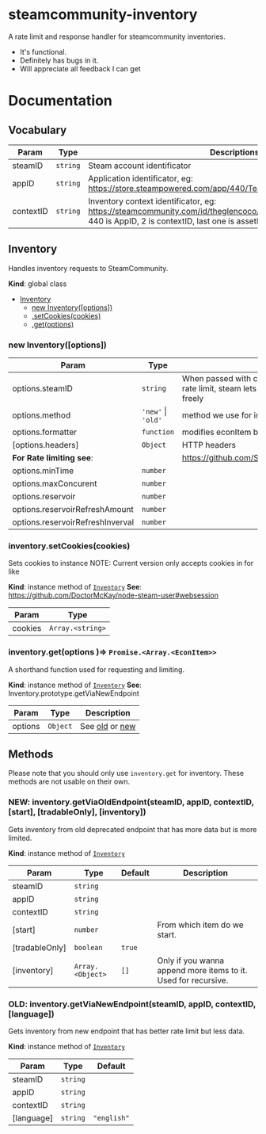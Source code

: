 # steamcommunity-inventory
A rate limit and response handler for steamcommunity inventories.
- It's functional.
- Definitely has bugs in it.
- Will appreciate all feedback I can get

# Documentation
<a name="Inventory"></a>
## Vocabulary
| Param | Type | Descriptions |
| --- | --- | --- |
| steamID | <code>string</code> | Steam account identificator
| appID | <code>string</code> | Application identificator, eg: https://store.steampowered.com/app/440/Team_Fortress_2/
| contextID | <code>string</code> | Inventory context identificator, eg: https://steamcommunity.com/id/theglencoco/inventory/#440_2_8331418960 440 is AppID, 2 is contextID, last one is assetID

## Inventory
Handles inventory requests to SteamCommunity.

**Kind**: global class

* [Inventory](#Inventory)
    * [new Inventory([options])](#new_Inventory_new)
    * [.setCookies(cookies)](#Inventory+setCookies)
    * [.get(options)](#Inventory+get)

<a name="new_Inventory_new"></a>

### new Inventory([options])

| Param | Type | Description |
| --- | --- | --- |
| options.steamID | <code>string</code> | When passed with cookies,     you don't have to rely on rate limit, steam lets you request your inventory freely |
| options.method | <code>&#x27;new&#x27;</code> \| <code>&#x27;old&#x27;</code> | method we use for inventory |
| options.formatter | <code>function</code> | modifies econItem before being passed into then |
| [options.headers] | <code>Object</code> | HTTP headers |
| **For Rate limiting see**: | | https://github.com/SGrondin/bottleneck#constructor |
| options.minTime | <code>number</code> |  |
| options.maxConcurent | <code>number</code> |  |
| options.reservoir | <code>number</code> |  |
| options.reservoirRefreshAmount | <code>number</code> |  |
| options.reservoirRefreshInverval | <code>number</code> |  |

<a name="Inventory+setCookies"></a>

### inventory.setCookies(cookies)
Sets cookies to instance
NOTE: Current version only accepts cookies in for like

**Kind**: instance method of [<code>Inventory</code>](#Inventory)
**See**: https://github.com/DoctorMcKay/node-steam-user#websession

| Param | Type |
| --- | --- |
| cookies | <code>Array.&lt;string&gt;</code> |

<a name="Inventory+get"></a>

### inventory.get(options )⇒ <code>Promise.&lt;Array.&lt;EconItem&gt;&gt;</code>
A shorthand function used for requesting and limiting.

**Kind**: instance method of [<code>Inventory</code>](#Inventory)
**See**: Inventory.prototype.getViaNewEndpoint

| Param | Type | Description |
| --- | --- | --- |
| options | <code>Object</code> | See [old]() or [new]() |

## Methods
Please note that you should only use `inventory.get` for inventory.
These methods are not usable on their own.

<a name="Inventory+getViaOldEndpoint"></a>

### NEW: inventory.getViaOldEndpoint(steamID, appID, contextID, [start], [tradableOnly], [inventory])
Gets inventory from old deprecated endpoint that has more data but is more limited.

**Kind**: instance method of [<code>Inventory</code>](#Inventory)

| Param | Type | Default | Description |
| --- | --- | --- | --- |
| steamID | <code>string</code> |  |  |
| appID | <code>string</code> |  |  |
| contextID | <code>string</code> |  |  |
| [start] | <code>number</code> |  | From which item do we start. |
| [tradableOnly] | <code>boolean</code> | <code>true</code> |  |
| [inventory] | <code>Array.&lt;Object&gt;</code> | <code>[]</code> | Only if you wanna append more items to it. Used for recursive. |

<a name="Inventory+getViaNewEndpoint"></a>

### OLD: inventory.getViaNewEndpoint(steamID, appID, contextID, [language])
Gets inventory from new endpoint that has better rate limit but less data.

**Kind**: instance method of [<code>Inventory</code>](#Inventory)

| Param | Type | Default |
| --- | --- | --- |
| steamID | <code>string</code> |  |
| appID | <code>string</code> |  |
| contextID | <code>string</code> |  |
| [language] | <code>string</code> | <code>&quot;english&quot;</code> |
